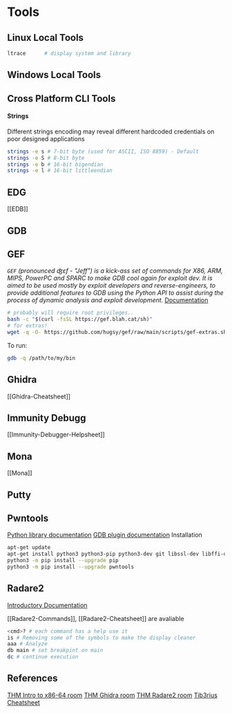 # Tools

## Linux Local Tools

```bash
ltrace		# display system and library

```

## Windows Local Tools

## Cross Platform CLI Tools


#### Strings
Different strings encoding may reveal different hardcoded credentials on poor designed applications
```bash
strings -e s # 7-bit byte (used for ASCII, ISO 8859) - Default
strings -e S # 8-bit byte
strings -e b # 16-bit bigendian
strings -e l # 16-bit littleendian
```

## EDG
[[EDB]]

## GDB

## GEF
*`GEF` (pronounced ʤɛf - "Jeff") is a kick-ass set of commands for X86, ARM, MIPS, PowerPC and SPARC to make GDB cool again for exploit dev. It is aimed to be used mostly by exploit developers and reverse-engineers, to provide additional features to GDB using the Python API to assist during the process of dynamic analysis and exploit development.* [Documentation](https://gef.readthedocs.io/en/master/)
```bash
# probably will require root privileges..
bash -c "$(curl -fsSL https://gef.blah.cat/sh)"
# for extras!
wget -q -O- https://github.com/hugsy/gef/raw/main/scripts/gef-extras.sh | sh
```

To run:
```bash
gdb -q /path/to/my/bin
```


## Ghidra
[[Ghidra-Cheatsheet]]

## Immunity Debugg

[[Immunity-Debugger-Helpsheet]]

## Mona

[[Mona]]

## Putty

## Pwntools
[Python library documentation](http://docs.pwntools.com/en/stable)
[GDB plugin documentation](https://browserpwndbg.readthedocs.io/en/docs/)
Installation
```bash
apt-get update
apt-get install python3 python3-pip python3-dev git libssl-dev libffi-dev build-essential
python3 -m pip install --upgrade pip
python3 -m pip install --upgrade pwntools
```

## Radare2
[Introductory Documentation](https://github.com/radareorg/radare2/blob/master/doc/intro.md)

[[Radare2-Commands]], [[Radare2-Cheatsheet]] are avaliable
```bash
<cmd>? # each command has a help use it 
is # Removing some of the symbols to make the display cleaner
aaa # Analyze
db main # set breakpint on main
dc # continue execution
```



## References
[THM Intro to x86-64 room](https://tryhackme.com/room/introtox8664)
[THM Ghidra room](https://tryhackme.com/room/ccghidra)
[THM Radare2 room](https://tryhackme.com/room/ccradare2)
[Tib3rius Cheatsheet](https://github.com/Tib3rius/Pentest-Cheatsheets/blob/master/exploits/buffer-overflows.rst)
